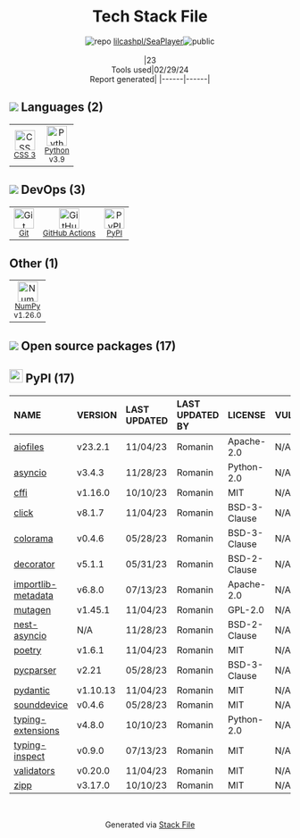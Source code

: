 <!--
&lt;--- Readme.md Snippet without images Start ---&gt;
## Tech Stack
lilcashpl/SeaPlayer is built on the following main stack:

- [Python](https://www.python.org) – Languages
- [GitHub Actions](https://github.com/features/actions) – Continuous Integration
- [NumPy](http://www.numpy.org/) – Data Science Tools

Full tech stack [here](/techstack.md)

&lt;--- Readme.md Snippet without images End ---&gt;

&lt;--- Readme.md Snippet with images Start ---&gt;
## Tech Stack
lilcashpl/SeaPlayer is built on the following main stack:

- <img width='25' height='25' src='https://img.stackshare.io/service/993/pUBY5pVj.png' alt='Python'/> [Python](https://www.python.org) – Languages
- <img width='25' height='25' src='https://img.stackshare.io/service/11563/actions.png' alt='GitHub Actions'/> [GitHub Actions](https://github.com/features/actions) – Continuous Integration
- <img width='25' height='25' src='https://img.stackshare.io/service/2179/default_332f874a2edb2686f578aa6389313efcea1eec41.png' alt='NumPy'/> [NumPy](http://www.numpy.org/) – Data Science Tools

Full tech stack [here](/techstack.md)

&lt;--- Readme.md Snippet with images End ---&gt;
-->
<div align="center">

# Tech Stack File
![](https://img.stackshare.io/repo.svg "repo") [lilcashpl/SeaPlayer](https://github.com/lilcashpl/SeaPlayer)![](https://img.stackshare.io/public_badge.svg "public")
<br/><br/>
|23<br/>Tools used|02/29/24 <br/>Report generated|
|------|------|
</div>

## <img src='https://img.stackshare.io/languages.svg'/> Languages (2)
<table><tr>
  <td align='center'>
  <img width='36' height='36' src='https://img.stackshare.io/service/6727/css.png' alt='CSS 3'>
  <br>
  <sub><a href="https://developer.mozilla.org/en-US/docs/Web/CSS/CSS3">CSS 3</a></sub>
  <br>
  <sub></sub>
</td>

<td align='center'>
  <img width='36' height='36' src='https://img.stackshare.io/service/993/pUBY5pVj.png' alt='Python'>
  <br>
  <sub><a href="https://www.python.org">Python</a></sub>
  <br>
  <sub>v3.9</sub>
</td>

</tr>
</table>

## <img src='https://img.stackshare.io/devops.svg'/> DevOps (3)
<table><tr>
  <td align='center'>
  <img width='36' height='36' src='https://img.stackshare.io/service/1046/git.png' alt='Git'>
  <br>
  <sub><a href="http://git-scm.com/">Git</a></sub>
  <br>
  <sub></sub>
</td>

<td align='center'>
  <img width='36' height='36' src='https://img.stackshare.io/service/11563/actions.png' alt='GitHub Actions'>
  <br>
  <sub><a href="https://github.com/features/actions">GitHub Actions</a></sub>
  <br>
  <sub></sub>
</td>

<td align='center'>
  <img width='36' height='36' src='https://img.stackshare.io/service/12572/-RIWgodF_400x400.jpg' alt='PyPI'>
  <br>
  <sub><a href="https://pypi.org/">PyPI</a></sub>
  <br>
  <sub></sub>
</td>

</tr>
</table>

## Other (1)
<table><tr>
  <td align='center'>
  <img width='36' height='36' src='https://img.stackshare.io/service/2179/default_332f874a2edb2686f578aa6389313efcea1eec41.png' alt='NumPy'>
  <br>
  <sub><a href="http://www.numpy.org/">NumPy</a></sub>
  <br>
  <sub>v1.26.0</sub>
</td>

</tr>
</table>


## <img src='https://img.stackshare.io/group.svg' /> Open source packages (17)</h2>

## <img width='24' height='24' src='https://img.stackshare.io/service/12572/-RIWgodF_400x400.jpg'/> PyPI (17)

|NAME|VERSION|LAST UPDATED|LAST UPDATED BY|LICENSE|VULNERABILITIES|
|:------|:------|:------|:------|:------|:------|
|[aiofiles](https://pypi.org/project/aiofiles)|v23.2.1|11/04/23|Romanin |Apache-2.0|N/A|
|[asyncio](https://pypi.org/project/asyncio)|v3.4.3|11/28/23|Romanin |Python-2.0|N/A|
|[cffi](https://pypi.org/project/cffi)|v1.16.0|10/10/23|Romanin |MIT|N/A|
|[click](https://pypi.org/project/click)|v8.1.7|11/04/23|Romanin |BSD-3-Clause|N/A|
|[colorama](https://pypi.org/project/colorama)|v0.4.6|05/28/23|Romanin |BSD-3-Clause|N/A|
|[decorator](https://pypi.org/project/decorator)|v5.1.1|05/31/23|Romanin |BSD-2-Clause|N/A|
|[importlib-metadata](https://pypi.org/project/importlib-metadata)|v6.8.0|07/13/23|Romanin |Apache-2.0|N/A|
|[mutagen](https://pypi.org/project/mutagen)|v1.45.1|11/04/23|Romanin |GPL-2.0|N/A|
|[nest-asyncio](https://pypi.org/project/nest-asyncio)|N/A|11/28/23|Romanin |BSD-2-Clause|N/A|
|[poetry](https://pypi.org/project/poetry)|v1.6.1|11/04/23|Romanin |MIT|N/A|
|[pycparser](https://pypi.org/project/pycparser)|v2.21|05/28/23|Romanin |BSD-3-Clause|N/A|
|[pydantic](https://pypi.org/project/pydantic)|v1.10.13|11/04/23|Romanin |MIT|N/A|
|[sounddevice](https://pypi.org/project/sounddevice)|v0.4.6|05/28/23|Romanin |MIT|N/A|
|[typing-extensions](https://pypi.org/project/typing-extensions)|v4.8.0|10/10/23|Romanin |Python-2.0|N/A|
|[typing-inspect](https://pypi.org/project/typing-inspect)|v0.9.0|07/13/23|Romanin |MIT|N/A|
|[validators](https://pypi.org/project/validators)|v0.20.0|11/04/23|Romanin |MIT|N/A|
|[zipp](https://pypi.org/project/zipp)|v3.17.0|10/10/23|Romanin |MIT|N/A|

<br/>
<div align='center'>

Generated via [Stack File](https://github.com/marketplace/stack-file)
